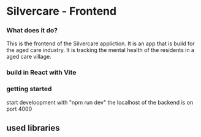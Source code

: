 # Silvercare - Frontend

### What does it do?

This is the frontend of the Silvercare appliction.
It is an app that is build for the aged care industry.
It is tracking the mental health of the residents in a aged care village.

### build in React with Vite

### getting started

start develoopment with "npm run dev" the localhost of the backend is on port 4000

## used libraries

<!-- - winston for loggin
- axios for http requests
- emotion for styling
- formik for the forms
- yup for form validation
- luxon for Date/Time
- tanstack/react-table for the table
- react-icons for icons
- react-router-dom for routing
- react-select for form select
- react-datepicker -->
